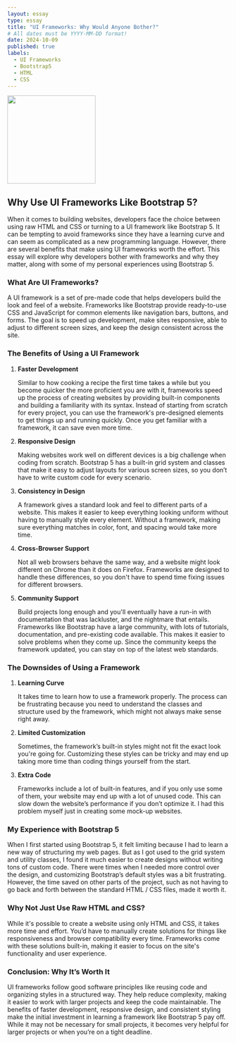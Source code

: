 ```yaml
---
layout: essay
type: essay
title: "UI Frameworks: Why Would Anyone Bother?"
# All dates must be YYYY-MM-DD format!
date: 2024-10-09
published: true
labels:
  - UI Frameworks
  - Bootstrap5
  - HTML
  - CSS
---
```


<img width="200px" class="rounded float-start pe-4" src="https://cdn.dribbble.com/users/595/screenshots/14417863/media/8913cc1aae5de0cc7afdd1727e5582c0.png">

## Why Use UI Frameworks Like Bootstrap 5?

When it comes to building websites, developers face the choice between using raw HTML and CSS or turning to a UI framework like Bootstrap 5. It can be tempting to avoid frameworks since they have a learning curve and can seem as complicated as a new programming language. However, there are several benefits that make using UI frameworks worth the effort. This essay will explore why developers bother with frameworks and why they matter, along with some of my personal experiences using Bootstrap 5.

### What Are UI Frameworks?

A UI framework is a set of pre-made code that helps developers build the look and feel of a website. Frameworks like Bootstrap provide ready-to-use CSS and JavaScript for common elements like navigation bars, buttons, and forms. The goal is to speed up development, make sites responsive, able to adjust to different screen sizes, and keep the design consistent across the site.

### The Benefits of Using a UI Framework

1. **Faster Development**

    Similar to how cooking a recipe the first time takes a while but you become quicker the more proficient you are with it, frameworks speed up the process of creating websites by providing built-in components and building a familiarity with its syntax. Instead of starting from scratch for every project, you can use the framework's pre-designed elements to get things up and running quickly. Once you get familiar with a framework, it can save even more time.

2. **Responsive Design**

   Making websites work well on different devices is a big challenge when coding from scratch. Bootstrap 5 has a built-in grid system and classes that make it easy to adjust layouts for various screen sizes, so you don’t have to write custom code for every scenario.

3. **Consistency in Design**

   A framework gives a standard look and feel to different parts of a website. This makes it easier to keep everything looking uniform without having to manually style every element. Without a framework, making sure everything matches in color, font, and spacing would take more time.

4. **Cross-Browser Support**

   Not all web browsers behave the same way, and a website might look different on Chrome than it does on Firefox. Frameworks are designed to handle these differences, so you don't have to spend time fixing issues for different browsers.

5. **Community Support**

   Build projects long enough and you'll eventually have a run-in with documentation that was lackluster, and the nightmare that entails. Frameworks like Bootstrap have a large community, with lots of tutorials, documentation, and pre-existing code available. This makes it easier to solve problems when they come up. Since the community keeps the framework updated, you can stay on top of the latest web standards.

### The Downsides of Using a Framework

1. **Learning Curve**

   It takes time to learn how to use a framework properly. The process can be frustrating because you need to understand the classes and structure used by the framework, which might not always make sense right away.

2. **Limited Customization**

   Sometimes, the framework’s built-in styles might not fit the exact look you're going for. Customizing these styles can be tricky and may end up taking more time than coding things yourself from the start.

3. **Extra Code**

   Frameworks include a lot of built-in features, and if you only use some of them, your website may end up with a lot of unused code. This can slow down the website’s performance if you don’t optimize it. I had this problem myself just in creating some mock-up websites.

### My Experience with Bootstrap 5

When I first started using Bootstrap 5, it felt limiting because I had to learn a new way of structuring my web pages. But as I got used to the grid system and utility classes, I found it much easier to create designs without writing tons of custom code. There were times when I needed more control over the design, and customizing Bootstrap’s default styles was a bit frustrating. However, the time saved on other parts of the project, such as not having to go back and forth between the standard HTML / CSS files, made it worth it.

### Why Not Just Use Raw HTML and CSS?

While it's possible to create a website using only HTML and CSS, it takes more time and effort. You’d have to manually create solutions for things like responsiveness and browser compatibility every time. Frameworks come with these solutions built-in, making it easier to focus on the site's functionality and user experience.

### Conclusion: Why It’s Worth It

UI frameworks follow good software principles like reusing code and organizing styles in a structured way. They help reduce complexity, making it easier to work with larger projects and keep the code maintainable. The benefits of faster development, responsive design, and consistent styling make the initial investment in learning a framework like Bootstrap 5 pay off. While it may not be necessary for small projects, it becomes very helpful for larger projects or when you’re on a tight deadline.



